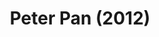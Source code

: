 ---
layout: shows
title: Peter Pan (2012)
poster: 
poster_credit: 
poster_alt:
poster_caption:
category: 
details:
  Theatre: FSCJ Summer Musical Theatre Experience
cast:
crew:
  Director: Michael Lipp
external_links:
--- 